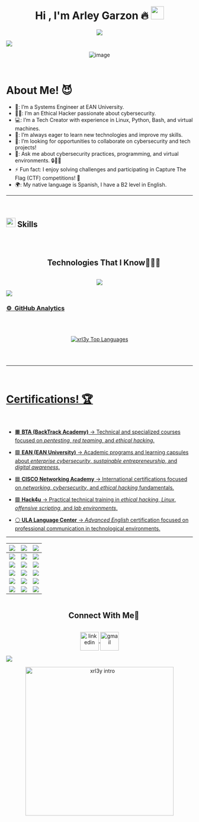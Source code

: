 
<h1 align="center"><b>Hi , I'm Arley Garzon 🔥 </b><img src="https://media.giphy.com/media/hvRJCLFzcasrR4ia7z/giphy.gif" width="35"></h1>

<p align="center">
  <a href="https://github.com/DenverCoder1/readme-typing-svg">
    <img src="https://readme-typing-svg.herokuapp.com?font=Time+New+Roman&color=cyan&size=25&center=true&vCenter=true&width=600&height=100&lines=Cybersecurity+Enthusiast,;Ethical+Hacker,;Systems+Engineer,;Tech+Creator,;Passionate+Learner,;Innovative+Thinker,;Always+eager+to+learn+new+things..<3">
  </a>
</p>

<!--horizontal divider(gradiant)-->
<img src="https://user-images.githubusercontent.com/73097560/115834477-dbab4500-a447-11eb-908a-139a6edaec5c.gif">

<p align="center">
  <img src="https://github.com/user-attachments/assets/e0435811-b33e-433a-9144-5aabb3d0ef35" alt="image" />
</p>




<br>
<h1>About Me! 😈</h1>

- 🏫: I’m a Systems Engineer at EAN University.
- 🕵️‍♂️: I’m an Ethical Hacker passionate about cybersecurity.
- 💻: I’m a Tech Creator with experience in Linux, Python, Bash, and virtual machines.
- 🌱: I’m always eager to learn new technologies and improve my skills.
- 🤔: I’m looking for opportunities to collaborate on cybersecurity and tech projects! 
- 💬: Ask me about cybersecurity practices, programming, and virtual environments. 🔒👨‍💻
- ⚡ Fun fact: I enjoy solving challenges and participating in Capture The Flag (CTF) competitions! 🎯
- 🌍: My native language is Spanish, I have a B2 level in English.
<hr>
<br>




## <img src="https://media2.giphy.com/media/QssGEmpkyEOhBCb7e1/giphy.gif?cid=ecf05e47a0n3gi1bfqntqmob8g9aid1oyj2wr3ds3mg700bl&rid=giphy.gif" width ="25"><b> Skills</b>
<br>

<!--h1 without bottom border-->
<div id="user-content-toc">
  <ul align="center">
    <summary><h2 style="display: inline-block">Technologies That I Know👨🏻‍💻</h2></summary>
  </ul>
</div>
<!--tech stack icons-->
<p align="center">
  <a href="https://skillicons.dev">
    <img src="https://skillicons.dev/icons?i=linux,bash,powershell,py,html,css,js,docker,github,java,discord,vscode,postman,mysql,cpp,cloudflare,debian,kali,latex,obsidian,php,ubuntu&perline=14" />
</p>

<!--horizontal divider(gradiant)-->

<img src="https://user-images.githubusercontent.com/73097560/115834477-dbab4500-a447-11eb-908a-139a6edaec5c.gif">


### ⚙️ &nbsp;GitHub Analytics


<br />
<br />
<p align="center">
  <img src="https://github-readme-stats.vercel.app/api/top-langs/?username=xrl3y&layout=compact&theme=dark&bg_color=0A0A0A&cache_seconds=1800" alt="xrl3y Top Languages"/>
</p>
<br />







<br>
<hr>
<br>
<h1>Certifications! 🏆</h1>
<br>

- 🟧 **BTA (BackTrack Academy)** → Technical and specialized courses focused on *pentesting*, *red teaming*, and *ethical hacking*.

- 🟩 **EAN (EAN University)** → Academic programs and learning capsules about *enterprise cybersecurity*, *sustainable entrepreneurship*, and *digital awareness*.

- 🟦 **CISCO Networking Academy** → International certifications focused on *networking*, *cybersecurity*, and *ethical hacking* fundamentals.

- 🟪 **Hack4u** → Practical technical training in *ethical hacking*, *Linux*, *offensive scripting*, and *lab environments*.

- ⚪ **ULA Language Center** → *Advanced English* certification focused on professional communication in technological environments.

---
  

<div align="center">

| [![](https://img.shields.io/badge/Vulnerability%20Analysis%20-%20BTA-orange?style=for-the-badge)](https://raw.githubusercontent.com/tu_usuario/tu_repositorio/main/Certificates/AnalisisDeVulnerabilidades-BackTrackAcademy.jpg) | [![](https://img.shields.io/badge/Vulnerability%20Exploitation%20-%20BTA-orange?style=for-the-badge)](https://raw.githubusercontent.com/tu_usuario/tu_repositorio/main/Certificates/ExplotacionDeVulnerabilidades-BackTrackAcademy.jpg) | [![](https://img.shields.io/badge/Cyber%20Threat%20Intelligence%20-%20BTA-orange?style=for-the-badge)](https://raw.githubusercontent.com/tu_usuario/tu_repositorio/main/Certificates/InteligenciaDeAmenazasCiberneticas_BackTrackAcademy.jpg) |
|:---:|:---:|:---:|
| [![](https://img.shields.io/badge/Information%20Gathering%20-%20BTA-orange?style=for-the-badge)](https://raw.githubusercontent.com/tu_usuario/tu_repositorio/main/Certificates/RecoleccionDelInformacion-BackTrackAcademy.jpg) | [![](https://img.shields.io/badge/Remote%20Work%20Professional%20Certification%20-%20BTA-orange?style=for-the-badge)](https://raw.githubusercontent.com/tu_usuario/tu_repositorio/main/Certificates/Remote-Work-ProfessionalCertification-BackTrackAcademy.jpg) | [![](https://img.shields.io/badge/Web%20Hacking%20Challenges%20-%20BTA-orange?style=for-the-badge)](https://raw.githubusercontent.com/tu_usuario/tu_repositorio/main/Certificates/RetosHackingWeb-BackTrackAcademy.jpg) |
| [![](https://img.shields.io/badge/Wireshark%20for%20Pentesters%20-%20BTA-orange?style=for-the-badge)](https://raw.githubusercontent.com/tu_usuario/tu_repositorio/main/Certificates/WireSharkParaPentester-BackTrackAcademy.jpg) | [![](https://img.shields.io/badge/Phishing%20Capsule%20-%20EAN-green?style=for-the-badge)](https://raw.githubusercontent.com/tu_usuario/tu_repositorio/main/Certificates/Capsula%20(Phishing)_EAN.jpg) | [![](https://img.shields.io/badge/Sustainability%20%26%20Entrepreneurship%20-%20EAN-green?style=for-the-badge)](https://raw.githubusercontent.com/tu_usuario/tu_repositorio/main/Certificates/CertificadoSostenibilidadEmprendimientoSostenible_EAN.jpg) |
| [![](https://img.shields.io/badge/Cybersecurity%20Awareness%20-%20EAN-green?style=for-the-badge)](https://raw.githubusercontent.com/tu_usuario/tu_repositorio/main/Certificates/Cibersecurity-Awareness-ProfessionalCertification.jpg) | [![](https://img.shields.io/badge/Enterprise%20Cybersecurity%20-%20EAN-green?style=for-the-badge)](https://raw.githubusercontent.com/tu_usuario/tu_repositorio/main/Certificates/Ciberseguridad%20Empresarial_EAN.jpg) | [![](https://img.shields.io/badge/Certified%20Ethical%20Hacker%20-%20CISCO-blue?style=for-the-badge)](https://raw.githubusercontent.com/tu_usuario/tu_repositorio/main/Certificates/Certified_Ethical_Hacker_CISCO.jpg) |
| [![](https://img.shields.io/badge/Introduction%20to%20Cybersecurity%20-%20CISCO-blue?style=for-the-badge)](https://raw.githubusercontent.com/tu_usuario/tu_repositorio/main/Certificates/Introduction_to_Cybersecurity_CISCO.jpg) | [![](https://img.shields.io/badge/Introduction%20to%20Hacking%20-%20Hack4u-purple?style=for-the-badge)](https://raw.githubusercontent.com/tu_usuario/tu_repositorio/main/Certificates/IntroduccionAlHacking_Hack4u.jpg) | [![](https://img.shields.io/badge/Introduction%20to%20Linux%20-%20Hack4u-purple?style=for-the-badge)](https://raw.githubusercontent.com/tu_usuario/tu_repositorio/main/Certificates/Introduction-a-Linux_Hack4u.io.jpg) |
| [![](https://img.shields.io/badge/Linux%20Environment%20Customization%20-%20Hack4u-purple?style=for-the-badge)](https://raw.githubusercontent.com/tu_usuario/tu_repositorio/main/Certificates/Personalizacion-de-Entorno-en-Linux_Hack4u.io.jpg) | [![](https://img.shields.io/badge/Offensive%20Python%20-%20Hack4u-purple?style=for-the-badge)](https://raw.githubusercontent.com/tu_usuario/tu_repositorio/main/Certificates/Python-Ofensivo_Hack4u.io.jpg) | [![](https://img.shields.io/badge/Advanced%20English%20-%20ULA-lightgrey?style=for-the-badge)](https://raw.githubusercontent.com/tu_usuario/tu_repositorio/main/Certificates/Advanced-English-Certificate_ULA.jpg) |


</div>





<!-- Connect with me -->
<!--h2 without bottom border-->
<div id="user-content-toc">
  <ul align="center">
    <summary><h2 style="display: inline-block">Connect With Me🤝</h2></summary>
  </ul>
</div>

<!--icons and links-->
<p align="center">
  <a href="https://www.linkedin.com/in/xrl3y/" target="blank">
    <img align="center" src="https://user-images.githubusercontent.com/88904952/234979284-68c11d7f-1acc-4f0c-ac78-044e1037d7b0.png" alt="linkedin" height="50" width="50" />
  </a>
  <a href="mailto:arstevgg132@gmail.com">
    <img align="center" src="https://skillicons.dev/icons?i=gmail&perline=14" alt="gmail" height="50" width="50" />
  </a>
</p>


<!--profile visit count
<div align="center">
  
[![](https://visitcount.itsvg.in/api?id=xrl3y&icon=3&color=6)](https://visitcount.itsvg.in)

  
</div>
-->


<!--horizontal divider(gradiant)-->
<img src="https://user-images.githubusercontent.com/73097560/115834477-dbab4500-a447-11eb-908a-139a6edaec5c.gif">

<p align="center">
  <img src="./xrl3y.gif" alt="xrl3y intro" width="400" />
</p>
